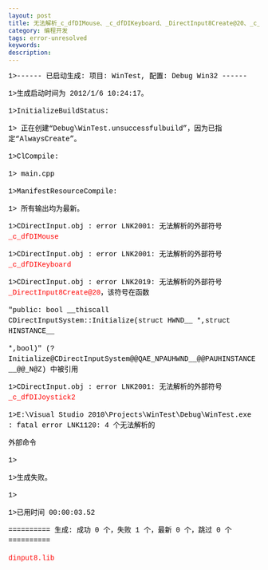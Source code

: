 ```yaml
---
layout: post
title: 无法解析_c_dfDIMouse、_c_dfDIKeyboard、_DirectInput8Create@20、_c_dfDIJoystick2
category: 编程开发
tags: error-unresolved
keywords: 
description: 
---
```


<div
style="padding-bottom:0px;widows:2;text-transform:none;text-indent:0px;padding-left:0px;padding-right:0px;font:14px/21px verdana, 'courier new';white-space:normal;orphans:2;letter-spacing:normal;color:#000000;word-spacing:0px;padding-top:0px;-webkit-text-size-adjust:auto;-webkit-text-stroke-width:0px;">

1\>------ 已启动生成: 项目: WinTest, 配置: Debug Win32 ------

</div>

<div
style="padding-bottom:0px;widows:2;text-transform:none;text-indent:0px;padding-left:0px;padding-right:0px;font:14px/21px verdana, 'courier new';white-space:normal;orphans:2;letter-spacing:normal;color:#000000;word-spacing:0px;padding-top:0px;-webkit-text-size-adjust:auto;-webkit-text-stroke-width:0px;">

1\>生成启动时间为 2012/1/6 10:24:17。

</div>

<div
style="padding-bottom:0px;widows:2;text-transform:none;text-indent:0px;padding-left:0px;padding-right:0px;font:14px/21px verdana, 'courier new';white-space:normal;orphans:2;letter-spacing:normal;color:#000000;word-spacing:0px;padding-top:0px;-webkit-text-size-adjust:auto;-webkit-text-stroke-width:0px;">

1\>InitializeBuildStatus:

</div>

<div
style="padding-bottom:0px;widows:2;text-transform:none;text-indent:0px;padding-left:0px;padding-right:0px;font:14px/21px verdana, 'courier new';white-space:normal;orphans:2;letter-spacing:normal;color:#000000;word-spacing:0px;padding-top:0px;-webkit-text-size-adjust:auto;-webkit-text-stroke-width:0px;">

1\>
 正在创建“Debug\\WinTest.unsuccessfulbuild”，因为已指定“AlwaysCreate”。

</div>

<div
style="padding-bottom:0px;widows:2;text-transform:none;text-indent:0px;padding-left:0px;padding-right:0px;font:14px/21px verdana, 'courier new';white-space:normal;orphans:2;letter-spacing:normal;color:#000000;word-spacing:0px;padding-top:0px;-webkit-text-size-adjust:auto;-webkit-text-stroke-width:0px;">

1\>ClCompile:

</div>

<div
style="padding-bottom:0px;widows:2;text-transform:none;text-indent:0px;padding-left:0px;padding-right:0px;font:14px/21px verdana, 'courier new';white-space:normal;orphans:2;letter-spacing:normal;color:#000000;word-spacing:0px;padding-top:0px;-webkit-text-size-adjust:auto;-webkit-text-stroke-width:0px;">

1\>  main.cpp

</div>

<div
style="padding-bottom:0px;widows:2;text-transform:none;text-indent:0px;padding-left:0px;padding-right:0px;font:14px/21px verdana, 'courier new';white-space:normal;orphans:2;letter-spacing:normal;color:#000000;word-spacing:0px;padding-top:0px;-webkit-text-size-adjust:auto;-webkit-text-stroke-width:0px;">

1\>ManifestResourceCompile:

</div>

<div
style="padding-bottom:0px;widows:2;text-transform:none;text-indent:0px;padding-left:0px;padding-right:0px;font:14px/21px verdana, 'courier new';white-space:normal;orphans:2;letter-spacing:normal;color:#000000;word-spacing:0px;padding-top:0px;-webkit-text-size-adjust:auto;-webkit-text-stroke-width:0px;">

1\>  所有输出均为最新。

</div>

<div
style="padding-bottom:0px;widows:2;text-transform:none;text-indent:0px;padding-left:0px;padding-right:0px;font:14px/21px verdana, 'courier new';white-space:normal;orphans:2;letter-spacing:normal;color:#000000;word-spacing:0px;padding-top:0px;-webkit-text-size-adjust:auto;-webkit-text-stroke-width:0px;">

1\>CDirectInput.obj : error LNK2001: 无法解析的外部符号<span
class="Apple-converted-space"> </span><span
style="color:red;">\_c\_dfDIMouse</span>

</div>

<div
style="padding-bottom:0px;widows:2;text-transform:none;text-indent:0px;padding-left:0px;padding-right:0px;font:14px/21px verdana, 'courier new';white-space:normal;orphans:2;letter-spacing:normal;color:#000000;word-spacing:0px;padding-top:0px;-webkit-text-size-adjust:auto;-webkit-text-stroke-width:0px;">

1\>CDirectInput.obj : error LNK2001: 无法解析的外部符号<span
class="Apple-converted-space"> </span><span
style="color:red;">\_c\_dfDIKeyboard</span>

</div>

<div
style="padding-bottom:0px;widows:2;text-transform:none;text-indent:0px;padding-left:0px;padding-right:0px;font:14px/21px verdana, 'courier new';white-space:normal;orphans:2;letter-spacing:normal;color:#000000;word-spacing:0px;padding-top:0px;-webkit-text-size-adjust:auto;-webkit-text-stroke-width:0px;">

1\>CDirectInput.obj : error LNK2019: 无法解析的外部符号<span
class="Apple-converted-space"> </span><span
style="color:red;">\_DirectInput8Create@20</span>，该符号在函数 

</div>

<div
style="padding-bottom:0px;widows:2;text-transform:none;text-indent:0px;padding-left:0px;padding-right:0px;font:14px/21px verdana, 'courier new';white-space:normal;orphans:2;letter-spacing:normal;color:#000000;word-spacing:0px;padding-top:0px;-webkit-text-size-adjust:auto;-webkit-text-stroke-width:0px;">

</div>

<div
style="padding-bottom:0px;widows:2;text-transform:none;text-indent:0px;padding-left:0px;padding-right:0px;font:14px/21px verdana, 'courier new';white-space:normal;orphans:2;letter-spacing:normal;color:#000000;word-spacing:0px;padding-top:0px;-webkit-text-size-adjust:auto;-webkit-text-stroke-width:0px;">

"public: bool \_\_thiscall CDirectInputSystem::Initialize(struct
HWND\_\_ \*,struct HINSTANCE\_\_ 

</div>

<div
style="padding-bottom:0px;widows:2;text-transform:none;text-indent:0px;padding-left:0px;padding-right:0px;font:14px/21px verdana, 'courier new';white-space:normal;orphans:2;letter-spacing:normal;color:#000000;word-spacing:0px;padding-top:0px;-webkit-text-size-adjust:auto;-webkit-text-stroke-width:0px;">

</div>

<div
style="padding-bottom:0px;widows:2;text-transform:none;text-indent:0px;padding-left:0px;padding-right:0px;font:14px/21px verdana, 'courier new';white-space:normal;orphans:2;letter-spacing:normal;color:#000000;word-spacing:0px;padding-top:0px;-webkit-text-size-adjust:auto;-webkit-text-stroke-width:0px;">

\*,bool)"
(?Initialize@CDirectInputSystem@@QAE\_NPAUHWND\_\_@@PAUHINSTANCE\_\_@@\_N@Z)
中被引用

</div>

<div
style="padding-bottom:0px;widows:2;text-transform:none;text-indent:0px;padding-left:0px;padding-right:0px;font:14px/21px verdana, 'courier new';white-space:normal;orphans:2;letter-spacing:normal;color:#000000;word-spacing:0px;padding-top:0px;-webkit-text-size-adjust:auto;-webkit-text-stroke-width:0px;">

1\>CDirectInput.obj : error LNK2001: 无法解析的外部符号<span
class="Apple-converted-space"> </span><span
style="color:red;">\_c\_dfDIJoystick2</span>

</div>

<div
style="padding-bottom:0px;widows:2;text-transform:none;text-indent:0px;padding-left:0px;padding-right:0px;font:14px/21px verdana, 'courier new';white-space:normal;orphans:2;letter-spacing:normal;color:#000000;word-spacing:0px;padding-top:0px;-webkit-text-size-adjust:auto;-webkit-text-stroke-width:0px;">

1\>E:\\Visual Studio 2010\\Projects\\WinTest\\Debug\\WinTest.exe : fatal
error LNK1120: 4 个无法解析的

</div>

<div
style="padding-bottom:0px;widows:2;text-transform:none;text-indent:0px;padding-left:0px;padding-right:0px;font:14px/21px verdana, 'courier new';white-space:normal;orphans:2;letter-spacing:normal;color:#000000;word-spacing:0px;padding-top:0px;-webkit-text-size-adjust:auto;-webkit-text-stroke-width:0px;">

</div>

<div
style="padding-bottom:0px;widows:2;text-transform:none;text-indent:0px;padding-left:0px;padding-right:0px;font:14px/21px verdana, 'courier new';white-space:normal;orphans:2;letter-spacing:normal;color:#000000;word-spacing:0px;padding-top:0px;-webkit-text-size-adjust:auto;-webkit-text-stroke-width:0px;">

外部命令

</div>

<div
style="padding-bottom:0px;widows:2;text-transform:none;text-indent:0px;padding-left:0px;padding-right:0px;font:14px/21px verdana, 'courier new';white-space:normal;orphans:2;letter-spacing:normal;color:#000000;word-spacing:0px;padding-top:0px;-webkit-text-size-adjust:auto;-webkit-text-stroke-width:0px;">

1\>

</div>

<div
style="padding-bottom:0px;widows:2;text-transform:none;text-indent:0px;padding-left:0px;padding-right:0px;font:14px/21px verdana, 'courier new';white-space:normal;orphans:2;letter-spacing:normal;color:#000000;word-spacing:0px;padding-top:0px;-webkit-text-size-adjust:auto;-webkit-text-stroke-width:0px;">

1\>生成失败。

</div>

<div
style="padding-bottom:0px;widows:2;text-transform:none;text-indent:0px;padding-left:0px;padding-right:0px;font:14px/21px verdana, 'courier new';white-space:normal;orphans:2;letter-spacing:normal;color:#000000;word-spacing:0px;padding-top:0px;-webkit-text-size-adjust:auto;-webkit-text-stroke-width:0px;">

1\>

</div>

<div
style="padding-bottom:0px;widows:2;text-transform:none;text-indent:0px;padding-left:0px;padding-right:0px;font:14px/21px verdana, 'courier new';white-space:normal;orphans:2;letter-spacing:normal;color:#000000;word-spacing:0px;padding-top:0px;-webkit-text-size-adjust:auto;-webkit-text-stroke-width:0px;">

1\>已用时间 00:00:03.52

</div>

<div
style="padding-bottom:0px;widows:2;text-transform:none;text-indent:0px;padding-left:0px;padding-right:0px;font:14px/21px verdana, 'courier new';white-space:normal;orphans:2;letter-spacing:normal;color:#000000;word-spacing:0px;padding-top:0px;-webkit-text-size-adjust:auto;-webkit-text-stroke-width:0px;">

========== 生成: 成功 0 个，失败 1 个，最新 0 个，跳过 0 个 ==========

</div>

<div
style="padding-bottom:0px;widows:2;text-transform:none;text-indent:0px;padding-left:0px;padding-right:0px;font:14px/21px verdana, 'courier new';white-space:normal;orphans:2;letter-spacing:normal;color:#000000;word-spacing:0px;padding-top:0px;-webkit-text-size-adjust:auto;-webkit-text-stroke-width:0px;">

</div>

<div
style="padding-bottom:0px;widows:2;text-transform:none;text-indent:0px;padding-left:0px;padding-right:0px;font:14px/21px verdana, 'courier new';white-space:normal;orphans:2;letter-spacing:normal;color:#000000;word-spacing:0px;padding-top:0px;-webkit-text-size-adjust:auto;-webkit-text-stroke-width:0px;">

<span style="color:red;">dinput8.lib</span>

</div>








